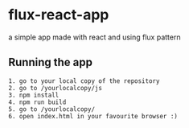 # flux-react-app
a simple app made with react and using flux pattern

## Running the app

    1. go to your local copy of the repository
    2. go to /yourlocalcopy/js
    3. npm install
    4. npm run build
    5. go to /yourlocalcopy/
    6. open index.html in your favourite browser :)
